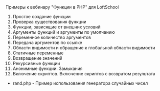 
<p>Примеры к вебинару "Функции в PHP" для LoftSchool</p>

<ol>
    <li>Простое создание функции</li>
    <li>Проверка существования функции</li>
    <li>Функции, зависящие от внешних условий</li>
    <li>Аргументы функций и аргументы по умолчанию</li>
    <li>Переменное количество аргументов</li>
    <li>Передача аргументов по ссылке</li>
    <li>Области видимости и обращение к глобальной области видимости</li>
    <li>Статичные переменные</li>
    <li>Возвращение значений</li>
    <li>Рекурсивные функции</li>
    <li>Анонимные функции. Замыкания</li>
    <li>Включение скриптов. Включение скриптов с возвратом результата</li>
</ol>

<ul>
<li>rand.php - Пример использования генератора случайных чисел</li>
</ul>